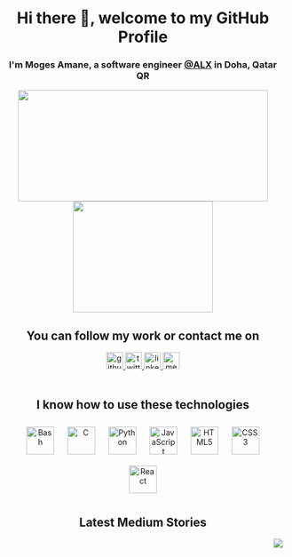 # **<div align="center">Hi there 👋, welcome to my GitHub Profile</div>**  
  

### <div align="center">I'm Moges Amane, a software engineer [@ALX](https://intranet.alxswe.com/) in Doha, Qatar QR</div>  
  
<p align="center">
  <img width="450" height="200" src="https://github-readme-stats.vercel.app/api?username=Stoicism-Sympathei&show_icons=true&bg_color=0C1117&title_color=58A6FF&text_color=C9D1D9&icon_color=58A6FF&include_all_commits=true&count_private=true&hide=prs,issues">
  <img width="252" height="200"
  src="https://github-readme-stats.vercel.app/api/top-langs/?username=Stoicism-Sympathei&show_icons=true&bg_color=0C1117&title_color=58A6FF&text_color=C9D1D9&icon_color=58A6FF&layout=compact&langs_count=8">
</p>

## **<div align="center">You can follow my work or contact me on</div>**  

<div align="center">
  <a href="https://github.com/stoicism-sympathei" target="_blank">
    <img src=https://img.shields.io/badge/GitHub-100000?style=for-the-badge&logo=github&logoColor=white alt=github style="margin-bottom: 5px; height: 30px" />
  </a>
  <a href="https://twitter.com/GlassMa61351088" target="_blank">
    <img src=https://img.shields.io/badge/twitter-%2300acee.svg?&style=for-the-badge&logo=twitter&logoColor=white alt=twitter style="margin-bottom: 5px; height: 30px"/>
  </a>
  <a href="https://www.linkedin.com/in/moges-amane-2b1539142/" target="_blank">
    <img src=https://img.shields.io/badge/linkedin-%231E77B5.svg?&style=for-the-badge&logo=linkedin&logoColor=white alt=linkedin style="margin-bottom: 5px; height: 30px" />
  </a>
  
  <a href="https://medium.com/@elg70122" target="_blank">
    <img src=https://img.shields.io/badge/medium-%23292929.svg?&style=for-the-badge&logo=medium&logoColor=white alt=medium style="margin-bottom: 5px; height: 30px" />
  </a>  
</div>

<br />

## **<div align="center">I know how to use these technologies</div>**  

<div align="center">  
  <img style="margin: 10px" src="https://icon-library.com/images/bash-icon/bash-icon-24.jpg" alt="Bash" height="50" />
  <img style="margin: 10px" src="https://profilinator.rishav.dev/skills-assets/c-original.svg" alt="C" height="50" />  
  <img style="margin: 10px" src="https://upload.wikimedia.org/wikipedia/commons/c/c3/Python-logo-notext.svg" alt="Python" height="50" />  
  <img style="margin: 10px" src="https://profilinator.rishav.dev/skills-assets/javascript-original.svg" alt="JavaScript" height="50" />  
  <img style="margin: 10px" src="https://cdn-icons-png.flaticon.com/512/1051/1051277.png?w=360" alt="HTML5" height="50" />  
  <img style="margin: 10px" src="https://upload.wikimedia.org/wikipedia/commons/thumb/6/62/CSS3_logo.svg/800px-CSS3_logo.svg.png" alt="CSS3" height="50" />
  <img style="margin: 10px" src="https://upload.wikimedia.org/wikipedia/commons/thumb/a/a7/React-icon.svg/2300px-React-icon.svg.png" alt="React" height="50" />
</div>

## **<div align="center">Latest Medium Stories</div>**  
<!-- BLOG-POST-LIST:START -->

<!-- BLOG-POST-LIST:END -->


<div align="right">
  <img src="https://komarev.com/ghpvc/?username=stoicism-sympathei&&style=flat-square" align="right" />
</div>
